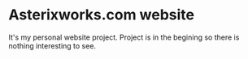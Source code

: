# Asterixworks.com website

It's my personal website project.
Project is in the begining so there is nothing interesting to see.